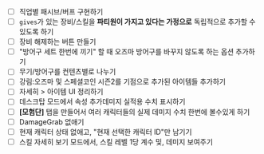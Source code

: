 - [ ] 직업별 패시브/버프 구현하기
- [ ] `gives`가 있는 장비/스킬을 **파티원이 가지고 있다는 가정으로** 독립적으로 추가할 수 있도록 하기
- [ ] 장비 해제하는 버튼 만들기
- [ ] "방어구 세트 한번에 끼기" 할 때 오즈마 방어구를 바꾸지 않도록 하는 옵션 추가하기
- [ ] 무기/방어구를 컨텐츠별로 나누기
- [ ] 강림:오즈마 및 스페셜코인 시즌2를 기점으로 추가된 아이템들 추가하기
- [ ] 자세히 > 아이템 UI 정리하기
- [ ] 데스크탑 모드에서 속성 추가데미지 실적용 수치 표시하기
- [ ] **\[모험단]** 탭을 만들어서 여러 캐릭터들의 실제 데미지 수치 한번에 볼수있게 하기
- [ ] DamageGrab 없애기
- [ ] 현재 캐릭터 상태 없애고, "현재 선택한 캐릭터 ID"만 남기기
- [ ] 스킬 자세히 보기 모드에서, 스킬 레벨 1당 계수 및, 데미지 보여주기
